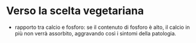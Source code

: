 # Verso la scelta vegetariana
- rapporto tra calcio e fosforo: se il contenuto di fosforo è alto, il calcio in più non verrà assorbito, aggravando così i sintomi della patologia.
